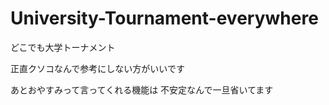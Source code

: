 # University-Tournament-everywhere
どこでも大学トーナメント

正直クソコなんで参考にしない方がいいです

あとおやすみって言ってくれる機能は
不安定なんで一旦省いてます
